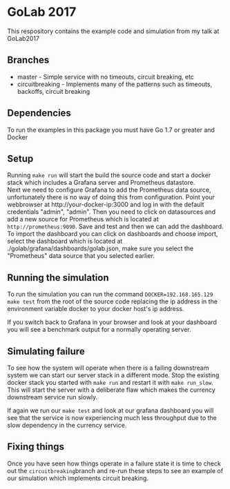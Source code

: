 # GoLab 2017
This respository contains the example code and simulation from my talk at GoLab2017

## Branches
* master - Simple service with no timeouts, circuit breaking, etc
* circuitbreaking - Implements many of the patterns such as timeouts, backoffs, circuit breaking

## Dependencies
To run the examples in this package you must have Go 1.7 or greater and Docker

## Setup
Running `make run` will start the build the source code and start a docker stack which includes a Grafana server and Prometheus datastore.  
Next we need to configure Grafana to add the Prometheus data source, unfortunately there is no way of doing this from configuration.  Point your webbrowser at http://your-docker-ip:3000 and log in with the default credentials "admin", "admin".  Then you need to click on datasources and add a new source for Prometheus which is located at `http://prometheus:9090`.  Save and test and then we can add the dashboard.
To import the dashboard you can click on dashboards and choose import, select the dashboard which is located at ./golab/grafana/dashboards/golab.json, make sure you select the "Prometheus" data source that you selected earlier.

## Running the simulation
To run the simulation you can run the command `DOCKER=192.168.165.129 make test` from the root of the source code replacing the ip address in the environment variable docker to your docker host's ip address.

If you switch back to Grafana in your browser and look at your dashboard you will see a benchmark output for a normally operating server.

## Simulating failure
To see how the system will operate when there is a failing downstream system we can start our server stack in a different mode.  Stop the existing docker stack you started with `make run` and restart it with `make run_slow`.  This will start the server with a deliberate flaw which makes the currency downstream service run slowly.

If again we run our `make test` and look at our grafana dashboard you will see that the service is now experiencing much less throughput due to the slow dependency in the currency service.

## Fixing things
Once you have seen how things operate in a failure state it is time to check out the `circuitbreaking`branch and re-run these steps to see an example of our simulation which implements circuit breaking.
